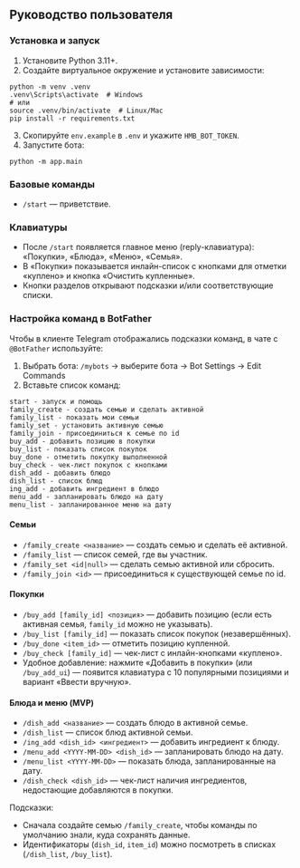 ## Руководство пользователя

### Установка и запуск
1. Установите Python 3.11+.
2. Создайте виртуальное окружение и установите зависимости:
```
python -m venv .venv
.venv\Scripts\activate  # Windows
# или
source .venv/bin/activate  # Linux/Mac
pip install -r requirements.txt
```
3. Скопируйте `env.example` в `.env` и укажите `HMB_BOT_TOKEN`.
4. Запустите бота:
```
python -m app.main
```

### Базовые команды
- `/start` — приветствие.

### Клавиатуры
- После `/start` появляется главное меню (reply-клавиатура): «Покупки», «Блюда», «Меню», «Семья».
- В «Покупки» показывается инлайн-список с кнопками для отметки «куплено» и кнопка «Очистить купленные».
- Кнопки разделов открывают подсказки и/или соответствующие списки.

### Настройка команд в BotFather
Чтобы в клиенте Telegram отображались подсказки команд, в чате с `@BotFather` используйте:

1) Выбрать бота: `/mybots` → выберите бота → Bot Settings → Edit Commands
2) Вставьте список команд:
```
start - запуск и помощь
family_create - создать семью и сделать активной
family_list - показать мои семьи
family_set - установить активную семью
family_join - присоединиться к семье по id
buy_add - добавить позицию в покупки
buy_list - показать список покупок
buy_done - отметить покупку выполненной
buy_check - чек-лист покупок с кнопками
dish_add - добавить блюдо
dish_list - список блюд
ing_add - добавить ингредиент в блюдо
menu_add - запланировать блюдо на дату
menu_list - запланированное меню на дату
```

#### Семьи
- `/family_create <название>` — создать семью и сделать её активной.
- `/family_list` — список семей, где вы участник.
- `/family_set <id|null>` — сделать семью активной или сбросить.
- `/family_join <id>` — присоединиться к существующей семье по id.

#### Покупки
- `/buy_add [family_id] <позиция>` — добавить позицию (если есть активная семья, `family_id` можно не указывать).
- `/buy_list [family_id]` — показать список покупок (незавершённых).
- `/buy_done <item_id>` — отметить позицию купленной.
- `/buy_check [family_id]` — чек-лист с инлайн-кнопками «куплено».
- Удобное добавление: нажмите «Добавить в покупки» (или `/buy_add_ui`) — появится клавиатура с 10 популярными позициями и вариант «Ввести вручную».

#### Блюда и меню (MVP)
- `/dish_add <название>` — создать блюдо в активной семье.
- `/dish_list` — список блюд активной семьи.
- `/ing_add <dish_id> <ингредиент>` — добавить ингредиент к блюду.
- `/menu_add <YYYY-MM-DD> <dish_id>` — запланировать блюдо на дату.
- `/menu_list <YYYY-MM-DD>` — показать блюда, запланированные на дату.
- `/dish_check <dish_id>` — чек-лист наличия ингредиентов, недостающие добавляются в покупки.

Подсказки:
- Сначала создайте семью `/family_create`, чтобы команды по умолчанию знали, куда сохранять данные.
- Идентификаторы (`dish_id`, `item_id`) можно посмотреть в списках (`/dish_list`, `/buy_list`).


